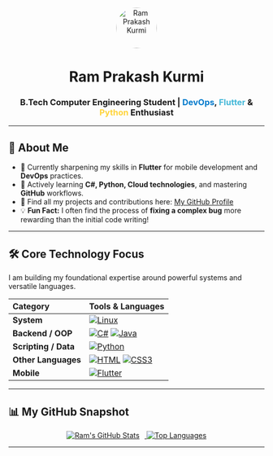 <div align="center">
  <img src="https://user-images.githubusercontent.com/74038190/225814867-0c12586f-2396-419b-a018-509a25035e07.gif" alt="Ram Prakash Kurmi" width="80" height="80" style="border-radius:50%">
  <h1>Ram Prakash Kurmi</h1>
  <h3>B.Tech Computer Engineering Student | <span style="color:#007ACC;">DevOps</span>, <span style="color:#45B8D8;">Flutter</span> & <span style="color:#FFD43B;">Python</span> Enthusiast</h3>
</div>

---

## 🚀 About Me

- 🔭 Currently sharpening my skills in **Flutter** for mobile development and **DevOps** practices.
- 🌱 Actively learning **C#, Python, Cloud technologies**, and mastering **GitHub** workflows.
- 🔗 Find all my projects and contributions here: [My GitHub Profile](https://github.com/ram-459)
- 💡 **Fun Fact:** I often find the process of **fixing a complex bug** more rewarding than the initial code writing!

---

## 🛠️ Core Technology Focus

I am building my foundational expertise around powerful systems and versatile languages.

| Category | Tools & Languages |
| :--- | :--- |
| **System** | [![Linux](https://img.shields.io/badge/Linux-000?style=for-the-badge&logo=linux&logoColor=FCC624&labelColor=555)](https://www.linuxfoundation.org/) |
| **Backend / OOP** | [![C#](https://img.shields.io/badge/C%23-512BD4?style=for-the-badge&logo=c-sharp&logoColor=white&labelColor=555)](https://dotnet.microsoft.com/en-us/languages/csharp) [![Java](https://img.shields.io/badge/Java-007396?style=for-the-badge&logo=java&logoColor=white&labelColor=555)](https://www.java.com/en/) |
| **Scripting / Data** | [![Python](https://img.shields.io/badge/Python-3670A0?style=for-the-badge&logo=python&logoColor=ffdd54&labelColor=555)](https://www.python.org/) |
| **Other Languages** | [![HTML](https://img.shields.io/badge/HTML5-E34F26?style=for-the-badge&logo=html5&logoColor=white&labelColor=555)](https://developer.mozilla.org/en-US/docs/Web/HTML) [![CSS3](https://img.shields.io/badge/CSS3-1572B6?style=for-the-badge&logo=css3&logoColor=white&labelColor=555)](https://developer.mozilla.org/en-US/docs/Web/CSS) |
| **Mobile** | [![Flutter](https://img.shields.io/badge/Flutter-02569B?style=for-the-badge&logo=flutter&logoColor=white&labelColor=555)](https://flutter.dev/) |

---

## 📊 My GitHub Snapshot

<p align="center">
  <a href="https://github.com/ram-459">
    <img src="https://github-readme-stats.vercel.app/api?username=ram-459&show_icons=true&theme=tokyonight&hide_border=true&count_private=true" 
         alt="Ram's GitHub Stats" 
         style="margin-right: 10px;"/>
  </a>
  <a href="https://github.com/ram-459">
    <img src="https://github-readme-stats.vercel.app/api/top-langs/?username=ram-459&layout=compact&theme=tokyonight&hide_border=true" 
         alt="Top Languages" />
  </a>
</p>

---
